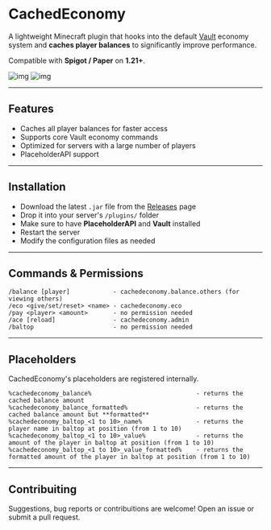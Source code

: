 # CachedEconomy

A lightweight Minecraft plugin that hooks into the default [Vault](https://www.spigotmc.org/resources/vault.34315/) economy system and **caches player balances** to significantly improve performance.

Compatible with **Spigot / Paper** on **1.21+**.

![img](https://img.shields.io/github/v/release/kaepsis/cached-economy) ![img](https://img.shields.io/github/downloads/kaepsis/cached-economy/total)

---

## Features

- Caches all player balances for faster access
- Supports core Vault economy commands
- Optimized for servers with a large number of players
- PlaceholderAPI support

---

## Installation

- Download the latest `.jar` file from the [Releases](https://github.com/kaepsis/cached-economy/releases) page
- Drop it into your server's `/plugins/` folder
- Make sure to have **PlaceholderAPI** and **Vault** installed
- Restart the server
- Modify the configuration files as needed

---

## Commands & Permissions

```text
/balance [player]            - cachedeconomy.balance.others (for viewing others)
/eco <give/set/reset> <name> - cachedeconomy.eco
/pay <player> <amount>       - no permission needed
/ace [reload]                - cachedeconomy.admin
/baltop                      - no permission needed
```

---

## Placeholders

CachedEconomy's placeholders are registered internally.
```text
%cachedeconomy_balance%                             - returns the cached balance amount
%cachedeconomy_balance_formatted%                   - returns the cached balance amount but **formatted**
%cachedeconomy_baltop_<1 to 10>_name%               - returns the player name in baltop at position (from 1 to 10)
%cachedeconomy_baltop_<1 to 10>_value%              - returns the amount of the player in baltop at position (from 1 to 10)
%cachedeconomy_baltop_<1 to 10>_value_formatted%    - returns the formatted amount of the player in baltop at position (from 1 to 10)
```

---

## Contribuiting

Suggestions, bug reports or contribuitions are welcome!
Open an issue or submit a pull request.
